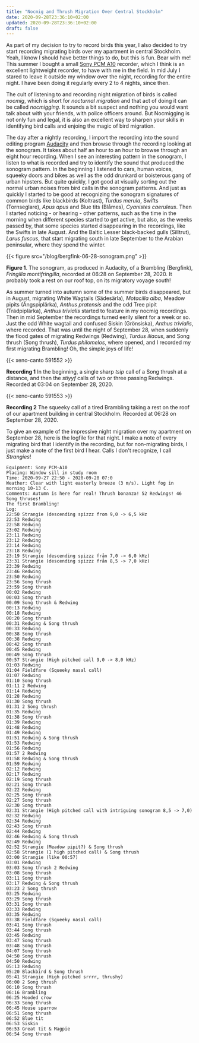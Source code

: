 ```yaml
---
title: "Nocmig and Thrush Migration Over Central Stockholm"
date: 2020-09-28T23:36:10+02:00
updated: 2020-09-28T23:36:10+02:00
draft: false
---
```


As part of my decision to try to record birds this year, I also decided to try
start recording migrating birds over my apartment in central Stockholm. Yeah, I
know I should have better things to do, but this is fun. Bear with me! This
summer I bought a small [Sony PCM A10](https://www.sony.co.uk/electronics/voice-recorders/pcm-a10)
recorder, which I think is an excellent lightweight recorder, to have with me
in the field. In mid July I stared to leave it outside my window over the night,
recording for the entire night. I have been doing it regularly every 2 to 4
nights, since then.

The cult of listening to and recording night migration of birds is called
_nocmig_, which is short for _nocturnal migration_ and that act of doing it
can be called _nocmigging_. It sounds a bit suspect and nothing you would want
talk about with your friends, with police officers around. But Nocmigging is not
only fun and legal, it is also an excellent way to sharpen your skills in
identifying bird calls and enjoing the magic of bird migration.

The day after a nightly recording, I import the recording into the sound
editing program [Audacity](https://www.audacityteam.org/) and then browse
through the recording looking at the sonogram. It takes about
half an hour to an hour to browse through an eight hour recording. When I
see an interesting pattern in the sonogram, I listen to what is recorded and
try to identify the sound that produced the sonogram pattern. In the beginning I listened to cars, human voices, squeeky
doors and bikes as well as the odd drunkard or boisterous gang of urban hipsters.
But quite quickly, I got good at visually sorting out the normal urban noises
from bird calls in the sonogram patterns. And just as quickly I started to be good at recognizing the
sonogram signatures of common birds like blackbirds (Koltrast), _Turdus merula_,
Swifts (Tornseglare), _Apus apus_ and Blue tits (Blåmes), _Cyanistes caeruleus_.
Then I started noticing - or hearing - other patterns, such as the time in the
morning when different species started to get active, but also, as the weeks
passed by, that some species started disappearing in the recordings, like the
Swifts in late August. And the Baltic Lesser black-backed gulls (Silltrut),
_Larus fuscus_, that start migrating south in late September to the Arabian
peninsular, where they spend the winter.

{{< figure src="/blog/bergfink-06-28-sonogram.png" >}}

**Figure 1**. The sonogram, as produced in Audacity, of a Brambling (Bergfink),
_Fringilla montifringilla_, recorded at 06:28 on September 28, 2020. It probably
took a rest on our roof top, on its migratory voyage south!

As summer turned into autumn some of the summer birds disappeared, but in August,
migrating White Wagtails (Sädesärla), _Motacilla alba_, Meadow pipits
(Ängspiplärka), _Anthus pratensis_ and the odd Tree pipit (Trädpiplärka), _Anthus
trivialis_ started to feature in my nocmig recordings. Then in mid September the
recordings turned eerily silent for a week or so. Just the odd White wagtail and
confused Siskin (Grönsiska), _Anthus trivialis_, where recorded. That was until
the night of September 28, when suddenly the flood gates of migrating Redwings
(Redwing), _Turdus iliacus_, and Song thrush (Song thrush), _Turdus
philomelos_, where opened, and I recorded my first migrating Brambling! Oh, the
simple joys of life!

{{< xeno-canto 591552 >}}

**Recording 1** In the beginning, a single sharp _tsip_ call of a Song thrush
at a distance, and then the _stiyyf_ calls of two or three passing Redwings.
Recorded at 03:04 on September 28, 2020.

{{< xeno-canto 591553 >}}

**Recording 2** The squeeky call of a tired Brambling taking a rest on the roof
of our apartment building in central Stockholm. Recorded at 06:28 on September
28, 2020.

To give an example of the impressive night migration over my apartment on
September 28, here is the logfile for that night. I make a note of every migrating
bird that I identify in the recording, but for non-migrating birds, I just make
a note of the first bird I hear. Calls I don't recognize, I call _Strangies_!

```
Equipment: Sony PCM-A10
Placing: Window sill in study room
Time: 2020-09-27 22:50 - 2020-09-28 07:0
Weather: Clear with light easterly breeze (3 m/s). Light fog in morning 10-13 C.
Comments: Autumn is here for real! Thrush bonanza! 52 Redwings! 46 Song thruses!
The first Brambling!
Log:
22:50 Strangie (descending spizzz from 9,0 -> 6,5 kHz
22:53 Redwing
22:58 Redwing
23:02 Redwing
23:11 Redwing
23:12 Redwing
23:14 Redwing
23:18 Redwing
23:19 Strangie (descending spizzz från 7,0 -> 6,0 kHz)
23:31 Strangie (descending spizzz från 8,5 -> 7,0 kHz)
23:39 Redwing
23:46 Redwing
23:50 Redwing
23:56 Song thrush
23:59 Song thrush
00:02 Redwing
00:03 Song thrush
00:09 Song thrush & Redwing
00:13 Redwing
00:18 Redwing
00:20 Song thrush
00:31 Redwing & Song thrush
00:33 Redwing
00:38 Song thrush
00:38 Redwing
00:42 Song thrush
00:45 Redwing
00:49 Song thrush
00:57 Strangie (High pitched call 9,0 -> 8,0 kHz)
01:03 Redwing
01:04 Fieldfare (Squeeky nasal call)
01:07 Redwing
01:10 Song thrush
01:11 2 Redwing
01:14 Redwing
01:28 Redwing
01:30 Song thrush
01:31 2 Song thrush
01:35 Redwing
01:38 Song thrush
01:39 Redwing
01:48 Redwing
01:49 Redwing
01:51 Redwing & Song thrush
01:53 Redwing
01:56 Redwing
01:57 2 Redwing
01:58 Redwing & Song thrush
01:59 Redwing
02:12 Redwing
02:17 Redwing
02:19 Song thrush
02:21 Song thrush
02:22 Redwing
02:25 Song thrush
02:27 Song thrush
02:30 Song thrush
02:31 Strangie (High pitched call with intriguing sonogram 8,5 -> 7,0)
02:32 Redwing
02:34 Redwing
02:43 Song thrush
02:44 Redwing
02:46 Redwing & Song thrush
02:49 Redwing
02:52 Strangie (Meadow pipit?) & Song thrush
02:58 Strangie (1 high pitched call) & Song thrush
03:00 Strangie (like 00:57)
03:01 Redwing
03:03 Song thrush 2 Redwing
03:08 Song thrush
03:11 Song thrush
03:17 Redwing & Song thrush
03:23 2 Song thrush
03:25 Redwing
03:29 Song thrush
03:31 Song thrush
03:33 Redwing
03:35 Redwing
03:38 Fieldfare (Squeeky nasal call)
03:41 Song thrush
03:44 Song thrush
03:45 Redwing
03:47 Song thrush
03:48 Song thrush
04:07 Song thrush
04:50 Song thrush
04:50 Redwing
05:13 Redwing
05:20 Blackbird & Song thrush
05:41 Strangie (High pitched srrrr, thrushy)
06:00 2 Song thrush
06:10 Song thrush
06:16 Brambling
06:25 Hooded crow
06:33 Song thrush
06:45 House sparrow
06:51 Song thrush
06:52 Blue tit
06:53 Siskin
06:53 Great tit & Magpie
06:54 Song thrush
```

